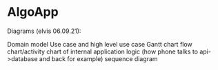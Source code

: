 # AlgoApp



Diagrams (elvis 06.09.21):

Domain model
Use case and high level use case
Gantt chart
flow chart/activity chart of internal application logic (how phone talks to api->database and back for example)
sequence diagram

